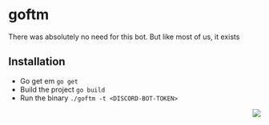 

# goftm

There was absolutely no need for this bot. But like most of us, it exists

## Installation
- Go get em  ```go get```
- Build the project ```go build```
- Run the binary ```./goftm -t <DISCORD-BOT-TOKEN>```

<img align="right" src="https://www.google.com/url?sa=i&url=https%3A%2F%2Fen.wikipedia.org%2Fwiki%2FGo_(programming_language)&psig=AOvVaw1lG6X9qMLVMgBvfgCG1ScV&ust=1621410311561000&source=images&cd=vfe&ved=0CAIQjRxqFwoTCNCpwqHe0vACFQAAAAAdAAAAABAD">